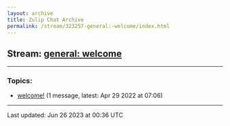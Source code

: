 ```yaml
---
layout: archive
title: Zulip Chat Archive
permalink: /stream/323257-general:-welcome/index.html
---
```


## Stream: [general: welcome](https://mattecapu.github.io/ct-zulip-archive/stream/323257-general:-welcome/index.html)
---

### Topics:

* [welcome!](topic/topic_welcome!.html) (1 message, latest: Apr 29 2022 at 07:06)

<hr><p>Last updated: Jun 26 2023 at 00:36 UTC</p>
